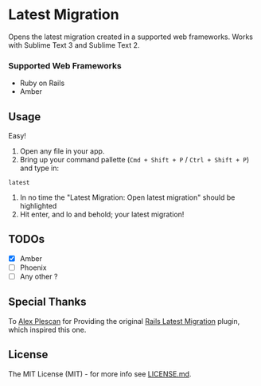 # Latest Migration

Opens the latest migration created in a supported web frameworks. Works with Sublime Text 3 and Sublime Text 2.

### Supported Web Frameworks

  * Ruby on Rails
  * Amber

## Usage

Easy!

1. Open any file in your app.
1. Bring up your command pallette (`Cmd + Shift + P` / `Ctrl + Shift + P`) and type in:
  ```
  latest
  ```
1. In no time the "Latest Migration: Open latest migration" should be highlighted
1. Hit enter, and lo and behold; your latest migration!

## TODOs

- [x] Amber
- [ ] Phoenix
- [ ] Any other ?

## Special Thanks

To [Alex Plescan](https://github.com/alexpls) for Providing the original [Rails Latest Migration](https://github.com/alexpls/Rails-Latest-Migration) plugin, which inspired this one.


## License
The MIT License (MIT) - for more info see [LICENSE.md](https://github.com/zaidakram/latest-migration/blob/master/LICENSE.md).

